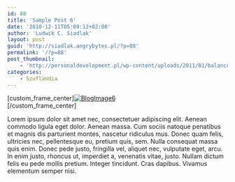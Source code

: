 ```yaml
---
id: 88
title: 'Sample Post 6'
date: '2010-12-11T05:09:12+02:00'
author: 'Ludwik C. Siadlak'
layout: post
guid: 'http://siadlak.angrybytes.pl/?p=88'
permalink: '/?p=88'
post_thumbnail:
    - 'http://personaldevelopment.pl/wp-content/uploads/2011/01/balanced_rocks.jpg'
categories:
    - Szuflandia
---
```


\[custom\_frame\_center\][![](http://personaldevelopment.pl/wp-content/uploads/2010/12/BlogImage6.jpg "BlogImage6")](http://personaldevelopment.pl/wp-content/uploads/2010/12/BlogImage6.jpg)  
\[/custom\_frame\_center\]

Lorem ipsum dolor sit amet nec, consectetuer adipiscing elit. Aenean commodo ligula eget dolor. Aenean massa. Cum sociis natoque penatibus et magnis dis parturient montes, nascetur ridiculus mus. Donec quam felis, ultricies nec, pellentesque eu, pretium quis, sem. Nulla consequat massa quis enim. Donec pede justo, fringilla vel, aliquet nec, vulputate eget, arcu. In enim justo, rhoncus ut, imperdiet a, venenatis vitae, justo. Nullam dictum felis eu pede mollis pretium. Integer tincidunt. Cras dapibus. Vivamus elementum semper nisi.